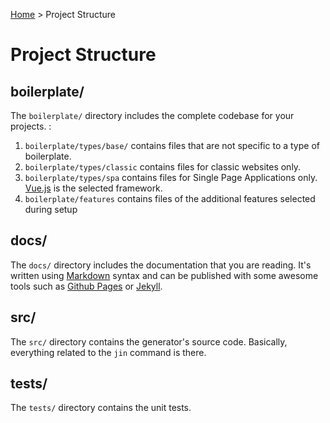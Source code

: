 [Github Pages]:   https://pages.github.com
[Home]:           index.md
[Jekyll]:         http://jekyllrb.com
[Markdown]:       https://en.wikipedia.org/wiki/Markdown
[Vue.js]:         https://vuejs.org

[Home] > Project Structure

# Project Structure

## boilerplate/

The `boilerplate/` directory includes the complete codebase for your projects. :

1. `boilerplate/types/base/` contains files that are not specific to a type of boilerplate.
2. `boilerplate/types/classic` contains files for classic websites only.
3. `boilerplate/types/spa` contains files for Single Page Applications only. [Vue.js] is the selected framework.
4. `boilerplate/features` contains files of the additional features selected during setup

## docs/

The `docs/` directory includes the documentation that you are reading. It's written using [Markdown] syntax and can be published with some awesome tools such as [Github Pages] or [Jekyll].

## src/

The `src/` directory contains the generator's source code. Basically, everything related to the `jin` command is there.

## tests/

The `tests/` directory contains the unit tests.
